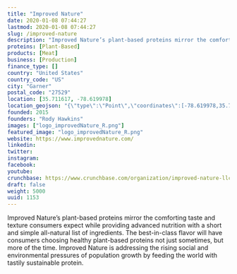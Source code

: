 ```yaml
---
title: "Improved Nature"
date: 2020-01-08 07:44:27
lastmod: 2020-01-08 07:44:27
slug: /improved-nature
description: "Improved Nature’s plant-based proteins mirror the comforting taste and texture consumers expect while providing advanced nutrition with a short and simple all-natural list of ingredients. The best-in-class flavor will have consumers choosing healthy plant-based proteins not just sometimes, but more of the time. Improved Nature is addressing the rising social and environmental pressures of population growth by feeding the world with tastily sustainable protein."
proteins: [Plant-Based]
products: [Meat]
business: [Production]
finance_type: []
country: "United States"
country_code: "US"
city: "Garner"
postal_code: "27529"
location: [35.711617, -78.619978]
location_geojson: "{\"type\":\"Point\",\"coordinates\":[-78.619978,35.711617]}"
founded: 2015
founders: "Rody Hawkins"
images: ["logo_improvedNature_R.png"]
featured_image: "logo_improvedNature_R.png"
website: https://www.improvednature.com/
linkedin: 
twitter: 
instagram: 
facebook: 
youtube: 
crunchbase: https://www.crunchbase.com/organization/improved-nature-llc
draft: false
weight: 5000
uuid: 1153
---
```

Improved Nature’s plant-based proteins mirror the comforting taste and texture consumers expect while providing advanced nutrition with a short and simple all-natural list of ingredients. The best-in-class flavor will have consumers choosing healthy plant-based proteins not just sometimes, but more of the time. Improved Nature is addressing the rising social and environmental pressures of population growth by feeding the world with tastily sustainable protein.
